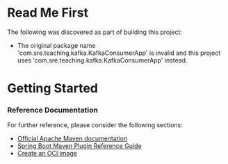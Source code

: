 # Read Me First
The following was discovered as part of building this project:

* The original package name 'com.sre.teaching,kafka.KafkaConsumerApp' is invalid and this project uses 'com.sre.teaching.kafka.KafkaConsumerApp' instead.

# Getting Started

### Reference Documentation
For further reference, please consider the following sections:

* [Official Apache Maven documentation](https://maven.apache.org/guides/index.html)
* [Spring Boot Maven Plugin Reference Guide](https://docs.spring.io/spring-boot/docs/3.0.2/maven-plugin/reference/html/)
* [Create an OCI image](https://docs.spring.io/spring-boot/docs/3.0.2/maven-plugin/reference/html/#build-image)

